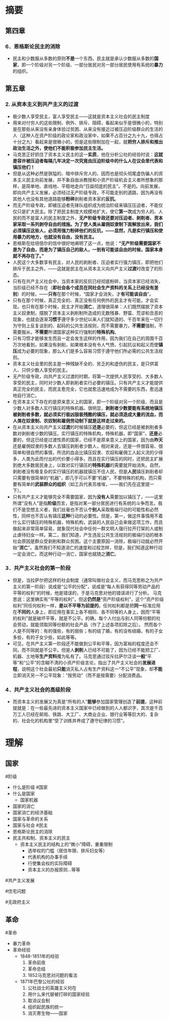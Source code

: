 # 摘要

## 第四章
### 6．恩格斯论民主的消除
- 民主和少数服从多数的原则**不是**一个东西。民主就是承认少数服从多数的**国家**，即一个阶级对另一个阶级、一部分居民对另一部分居民使用有系统的**暴力**的组织。

## 第五章
### 2. 从资本主义到共产主义的过渡
- 极少数人享受民主，富人享受民主——这就是资本主义社会的民主制度
- 用来对付穷人的这些限制、例外、排斥、阻碍，看起来似乎是很微小的，特别是在那些从来没有亲身体验过贫困、从来没有接近过被压迫阶级群众的生活的人（这种人在资产阶级的政论家和政治家中，如果不占百分之九十九，也得占十分之九）看起来是很微小的，但是这些限制加在一起，就**把穷人排斥和推出政治生活之外，使他们不能积极参加民主生活。**
- 马克思正好抓住了资本主义民主的这一**实质**，他在分析公社的经验时说：**这就是容许被压迫者每隔几年决定一次究竟由压迫阶级中的什么人在议会里代表和镇压他们！**
- 但是从这种必然是狭隘的、暗中排斥穷人的、因而也是彻头彻尾虚伪骗人的资本主义民主向前发展，并不象自由派教授和小资产阶级机会主义者所想象的那样，是简单地、直线地、平稳地走向“日益彻底的民主”。不是的。向前发展，即向共产主义发展，必须经过无产阶级专政，不可能走别的道路，因为再没有其他人也没有其他道路能够**粉碎**剥削者资本家的**反抗**。
- 而无产阶级专政，即被压迫者先锋队组织成为统治阶级来镇压压迫者，不能仅仅只是扩大民主。除了把民主制度大规模地扩大，使它**第一次**成为穷人的、人民的而不是富人的民主制度之外，**无产阶级专政还要对压迫者、剥削者、资本家采取一系列剥夺自由的措施。为了使人类从雇佣奴隶制下面解放出来，我们必须镇压这些人，必须用强力粉碎他们的反抗，——显然，凡是实行镇压和使用暴力的地方，也就没有自由，没有民主。**
- 恩格斯在给倍倍尔的信中很好地阐明了这一点，他说：**“无产阶级需要国家不是为了自由，而是为了镇压自己的敌人，一到有可能谈自由的时候，国家本身就不再存在了。”**
- 人民这个大多数享有民主，对人民的剥削者、压迫者实行强力镇压，即把他们排斥于民主之外，——这就是民主在从资本主义向共产主义**过渡**时改变了的形态。
- 只有在共产主义社会中，当资本家的反抗已经彻底粉碎，当资本家已经消失，当阶级已经不存在（**即社会各个成员在同社会生产资料的关系上已经没有差别**）的时候，——**只有**在那个时候，“国家才会消失，才**有可能谈自由**”。
- 只有在那个时候，真正完全的、真正没有任何例外的民主才有可能，才会实现。也只有在那个时候，民主才开始**消亡**，道理很简单：人们既然摆脱了资本主义奴隶制，摆脱了资本主义剥削制所造成的无数残暴、野蛮、荒谬和丑恶的现象，也就会逐渐**习惯于**遵守多少世纪以来人们就知道的、千百年来在一切行为守则上反复谈到的、起码的公共生活规则，而不需要暴力，**不需要**强制，不需要服从，**不需要**所谓国家这种实行强制的**特殊机构**。
- 只有习惯才能够发生而且一定会发生这样的作用，因为我们在自己的周围千百万次地看到，如果没有剥削，如果根本没有令人气愤、引起抗议和起义而使**镇压**成为必要的现象，那么人们是多么容易习惯于遵守他们所必需的公共生活规则。
- 资本主义社会里的民主是一种残缺不全的、贫乏的和虚伪的民主，是只供富人、只供少数人享受的民主。
- 无产阶级专政，向共产主义过渡的时期，将第一次提供人民享受的、大多数人享受的民主，同时对少数人即剥削者实行必要的镇压。只有共产主义才能提供真正完全的民主，而民主愈完全，它也就愈迅速地成为不需要的东西，愈迅速地自行消亡。
- 在资本主义下存在的是原来意义上的国家，即一个阶级对另一个阶级、而且是少数人对多数人实行镇压的特殊机器。很明显，**剥削者少数要能有系统地镇压被剥削者多数，就必须实行极凶狠极残酷的镇压，就必须造成大量的流血，而人类在奴隶制、农奴制和雇佣劳动制下就是这样走过来的。**
- 在从资本主义向共产主义**过渡**的时候镇压**还是**必要的，但这已经是被剥削者多数对剥削者少数的镇压。实行镇压的特殊机构，特殊机器，即“国家”，**还是**必要的，但这已经是过渡性质的国家，已经不是原来意义上的国家，因为由**昨天**还是雇佣奴隶的多数人去镇压剥削者少数人，相对来说，还是一件很容易、很简单和很自然的事情，所流的血会比镇压奴隶、农奴和雇佣工人起义流的少得多，人类为此而付出的代价要小得多。而且在实行镇压的同时，还把民主扩展到绝大多数居民身上，以致对实行镇压的**特殊机器**的需要就开始消失。自然，剥削者没有极复杂的实行镇压的机器就镇压不住人民，但是**人民**镇压剥削者却只需要有很简单的“机器”，即几乎可以不要“机器”，不要特殊的机构，而只需要有简单的**武装群众的组织**（如工兵代表苏维埃，——我们先在这里提一下）。
- 只有共产主义才能够完全不需要国家，因为**没有人**需要加以镇压了，——这里所谓“没有人”是指**阶级**而言，是指对某一部分居民进行有系统的斗争而言。我们不是空想主义者，我们丝毫也不否认**个别人**采取极端行动的可能性和必然性，同样也不否认有镇压**这种**行动的必要性。但是，第一，做这件事情用不着什么实行镇压的特殊机器，特殊机构，武装的人民自己会来做这项工作，而且做起来非常简单容易，就象现代社会中任何一群文明人强行拉开打架的人或制止虐待妇女一样。第二，我们知道，产生违反公共生活规则的极端行动的根本社会原因是群众受剥削和群众贫困。这个主要原因一消除，极端行动就必然开始“**消亡**”。虽然我们不知道消亡的速度和过程怎样，但是，我们知道这种行动一定会消亡。而这种行动一消亡，国家也就随之**消亡**。

### 3．共产主义社会的第一阶段
- 但是，当拉萨尔把这样的社会制度（通常叫做社会主义，而马克思称之为共产主义的第一阶段）说成是“公平的分配”，说成是“每人有获得同等劳动产品的平等的权利”的时候，他是错误的，于是马克思对他的错误进行了分析。  马克思说：这里确实有“平等的权利”，但这**仍然是**“资产阶级权利”，这个“资产阶级权利”同任何权利一样，**是以不平等为前提的**。任何权利都是把**同一**标准应用在**不同的**人身上，即应用在事实上各不相同、各不同等的人身上，因而“平等的权利”就是破坏平等，就是不公平。的确，每个人付出与别人同等份额的社会劳动，就能领取同等份额的社会产品（作了上述各项扣除之后）。 然而各个人是不同等的：有的强些，有的弱些；有的结了婚，有的没有结婚，有的子女多些，有的子女少些，如此等等。
- 可见，在共产主义第一阶段还不能做到公平和平等，因为富裕的程度还会不同，而不同就是不公平。但是人**剥削**人已经不可能了，因为已经不能把工厂、机器、土地等**生产资料**攫为私有了。马克思通过驳斥拉萨尔泛谈**一般**“平等”和“公平”的含糊不清的小资产阶级言论，指出了共产主义社会的**发展进程**，说明这个社会最初**只能**消灭私人占有生产资料这一“不公平”现象，却**不能**立即消灭另一不公平现象：“按劳动”（而不是按需要）分配消费品。

### 4．共产主义社会的高级阶段
- 而资本主义的发展又为真是“所有的人”**能够**参加国家管理创造了**前提**。这种前提就是：在一些最先进的资本主义国家中已经做到的人人都识字，其次是千百万工人已经在邮局、铁路、大工厂、大商业企业、银行业等等巨大的、复杂的、社会化的机构里“受了训练并养成了遵守纪律的习惯”。

# 理解

## 国家
#阶级
- 什么是阶级
#国家
- 什么是国家
	- 国家机器
- 国家的消亡
- 国家消亡的经济基础
- 国家与革命的关系
- 国家与社会
#民主
- 恩格斯论民主的消除
- 民主共和制、资本主义的民主
	- 资本主义民主的结构上的“微小”障碍，重重限制
		- 选举权的门槛（居住年限、排斥妇女等）
		- 代表机构的办事手续
		- 行使集会权的实际障碍
		- 资本主义的办报原则...等等

#共产主义发展

#住宅问题

#无政府主义



##  革命
#革命
- 暴力革命
- 革命经验
	- 1848-1851年的经验
		1. 革命前夜
		2. 革命总结
		3. 1852马克思对问题的看法
	- 1871年巴黎公社的经验
		1. 公社战士的英雄主义何在
		2. 用什么来代替被打碎的国家经验
		3. 取消议会制 
		4. 组织起民族的统一 
		5. 消灭寄生物——国家 